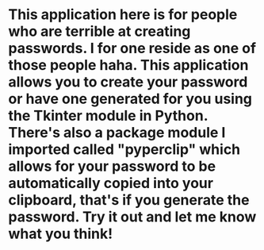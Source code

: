 # This application here is for people who are terrible at creating passwords. I for one reside as one of those people haha. This application allows you to create your password or have one generated for you using the Tkinter module in Python. There's also a package module I imported called "pyperclip" which allows for your password to be automatically copied into your clipboard, that's if you generate the password. Try it out and let me know what you think! 

